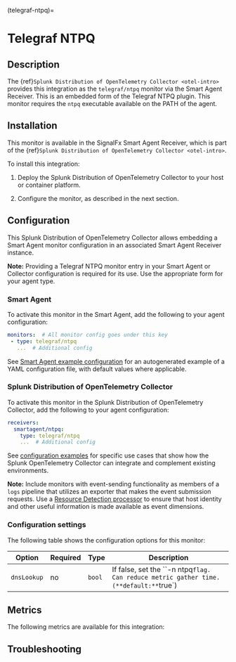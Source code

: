 (telegraf-ntpq)=

# Telegraf NTPQ

<meta name="description" content="Documentation on the telegraf/ntpq monitor">

## Description

The {ref}`Splunk Distribution of OpenTelemetry Collector <otel-intro>` provides this integration as the `telegraf/ntpq` monitor via the Smart Agent Receiver. This is an embedded form of the Telegraf NTPQ plugin. This monitor requires the `ntpq` executable available on the PATH of the agent.

##  Installation

This monitor is available in the SignalFx Smart Agent Receiver, which is part of the {ref}`Splunk Distribution of OpenTelemetry Collector <otel-intro>`.

To install this integration:

1. Deploy the Splunk Distribution of OpenTelemetry Collector to your host or container platform.

2. Configure the monitor, as described in the next section.

## Configuration

This Splunk Distribution of OpenTelemetry Collector allows embedding a Smart Agent monitor configuration in an associated Smart Agent Receiver instance.

**Note:** Providing a Telegraf NTPQ monitor entry in your Smart Agent or Collector configuration is required for its use. Use the appropriate form for your agent type.

### Smart Agent
To activate this monitor in the Smart Agent, add the following to your agent configuration:

```yaml
monitors:  # All monitor config goes under this key
 - type: telegraf/ntpq
   ...  # Additional config
```

See <a href="https://docs.splunk.com/Observability/gdi/smart-agent/smart-agent-resources.html#configure-the-smart-agent" target="_blank">Smart Agent example configuration</a> for an autogenerated example of a YAML configuration file, with default values where applicable.

### Splunk Distribution of OpenTelemetry Collector

To activate this monitor in the Splunk Distribution of OpenTelemetry Collector, add the following to your agent configuration:

```yaml
receivers:
  smartagent/ntpq:
    type: telegraf/ntpq
    ...  # Additional config
```

See <a href="https://github.com/signalfx/splunk-otel-collector/tree/main/examples" target="_blank">configuration examples</a> for specific use cases that show how the Splunk OpenTelemetry Collector can integrate and complement existing environments.

**Note:** Include monitors with event-sending functionality as members of a `logs` pipeline that utilizes an exporter that makes the event submission requests. Use a <a href="https://github.com/open-telemetry/opentelemetry-collector-contrib/blob/main/processor/resourcedetectionprocessor/README.md" target="_blank">Resource Detection processor</a> to ensure that host identity and other useful information is made available as event dimensions.

### Configuration settings

The following table shows the configuration options for this monitor:

| Option | Required | Type | Description |
| --- | --- | --- | --- |
| `dnsLookup` | no | `bool` | If false, set the ``-n ntpq` flag. Can reduce metric gather time. (**default:** `true`) |

## Metrics
The following metrics are available for this integration:

<div class="metrics-yaml" url="https://raw.githubusercontent.com/signalfx/signalfx-agent/main/pkg/monitors/telegraf/monitors/ntpq/metadata.yaml"></div>

## Troubleshooting

```{include} /_includes/troubleshooting.md
```
